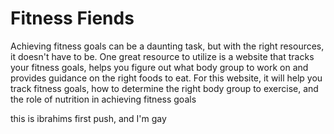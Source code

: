 # Fitness Fiends

Achieving fitness goals can be a daunting task, but with the right resources, it doesn't have to be. One great resource to utilize is a website that tracks your fitness goals, helps you figure out what body group to work on and provides guidance on the right foods to eat. For this website, it will help you track fitness goals, how to determine the right body group to exercise, and the role of nutrition in achieving fitness goals

this is ibrahims first push, and I'm gay